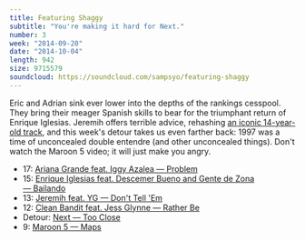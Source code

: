 ```yaml
---
title: Featuring Shaggy
subtitle: "You're making it hard for Next."
number: 3
week: "2014-09-20"
date: "2014-10-04"
length: 942
size: 9715579
soundcloud: https://soundcloud.com/sampsyo/featuring-shaggy
---
```

Eric and Adrian sink ever lower into the depths of the rankings cesspool. They bring their meager Spanish skills to bear for the triumphant return of Enrique Iglesias. Jeremih offers terrible advice, rehashing [an iconic 14-year-old track](http://youtu.be/2g5Hz17C4is), and this week's detour takes us even farther back: 1997 was a time of unconcealed double entendre (and other unconcealed things). Don't watch the Maroon 5 video; it will just make you angry.

* 17: [Ariana Grande feat. Iggy Azalea — Problem](http://youtu.be/iS1g8G_njx8)
* 15: [Enrique Iglesias feat. Descemer Bueno and Gente de Zona — Bailando](http://youtu.be/b8I-7Wk_Vbc)
* 13: [Jeremih feat. YG — Don't Tell 'Em](http://youtu.be/f11jWAc1Cpg)
* 12: [Clean Bandit feat. Jess Glynne — Rather Be](http://youtu.be/m-M1AtrxztU)
* Detour: [Next — Too Close](http://youtu.be/kwEZRPkAAu8)
* 9: [Maroon 5 — Maps](http://youtu.be/NmugSMBh_iI)
